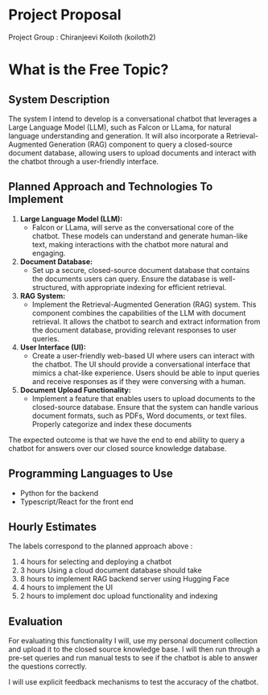 # Project Proposal

Project Group : Chiranjeevi Koiloth (koiloth2)

# What is the Free Topic?

## System Description

The system I intend to develop is a conversational chatbot that leverages a Large Language Model (LLM), such as Falcon or LLama, for natural language understanding and generation. It will also incorporate a Retrieval-Augmented Generation (RAG) component to query a closed-source document database, allowing users to upload documents and interact with the chatbot through a user-friendly interface.

## Planned Approach and Technologies To Implement

1. **Large Language Model (LLM):**
    - Falcon or LLama, will serve as the conversational core of the chatbot. These models can understand and generate human-like text, making interactions with the chatbot more natural and engaging.
2. **Document Database:**
    - Set up a secure, closed-source document database that contains the documents users can query. Ensure the database is well-structured, with appropriate indexing for efficient retrieval.
3. **RAG System:**
    - Implement the Retrieval-Augmented Generation (RAG) system. This component combines the capabilities of the LLM with document retrieval. It allows the chatbot to search and extract information from the document database, providing relevant responses to user queries.
4. **User Interface (UI):**
    - Create a user-friendly web-based UI where users can interact with the chatbot. The UI should provide a conversational interface that mimics a chat-like experience. Users should be able to input queries and receive responses as if they were conversing with a human.
5. **Document Upload Functionality:**
    - Implement a feature that enables users to upload documents to the closed-source database. Ensure that the system can handle various document formats, such as PDFs, Word documents, or text files. Properly categorize and index these documents

The expected outcome is that we have the end to end ability to query a chatbot for answers over our closed source knowledge database. 

## Programming Languages to Use

- Python for the backend
- Typescript/React for the front end

## Hourly Estimates

The labels correspond to the planned approach above : 

1. 4 hours for selecting and deploying a chatbot 
2. 3 hours Using a cloud document database should take 
3. 8 hours to implement RAG backend server using Hugging Face
4. 4 hours to implement the UI 
5. 2 hours to implement doc upload functionality and indexing 

## Evaluation

For evaluating this functionality I will, use my personal document collection and upload it to the closed source knowledge base. I will then run through a pre-set queries and run manual tests to see if the chatbot is able to answer the questions correctly. 

I will use explicit feedback mechanisms to test the accuracy of the chatbot.